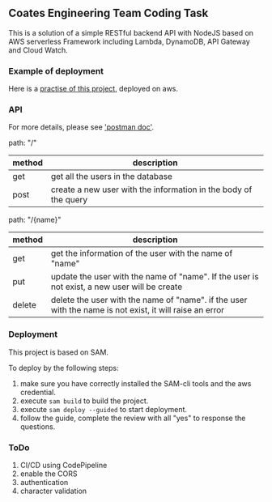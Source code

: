 ## Coates Engineering Team Coding Task

This is a solution of a simple RESTful backend API with NodeJS based on AWS serverless Framework including Lambda, DynamoDB, API Gateway and Cloud Watch.

### Example of deployment

Here is a [practise of this project](https://q43x4l8ige.execute-api.ap-southeast-2.amazonaws.com/Prod/), deployed on aws.

### API

For more details, please see ['postman doc'](./doc/CoatesTestAPI.json).

path: "/"

| method | description|
| ----|----|
| get | get all the users in the database|
| post | create a new user with the information in the body of the query|

path: "/{name}"

| method | description|
| ----|----|
| get | get the information of the user with the name of "name"|
| put | update the user with the name of "name". If the user is not exist, a new user will be create|
| delete | delete the user with the name of "name". if the user with the name is not exist, it will raise an error|

### Deployment

This project is based on SAM.

To deploy by the following steps:

1. make sure you have correctly installed the SAM-cli tools and the aws credential.
2. execute ```sam build``` to build the project.
3. execute ```sam deploy --guided``` to start deployment.
4. follow the guide, complete the review with all "yes" to response the questions.

### ToDo

1. CI/CD using CodePipeline
2. enable the CORS
3. authentication
4. character validation